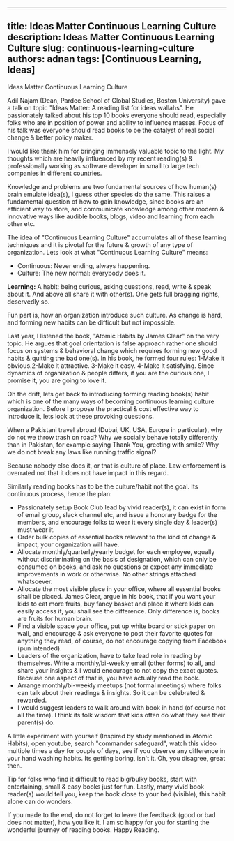 
---
title: Ideas Matter Continuous Learning Culture
description: Ideas Matter Continuous Learning Culture
slug: continuous-learning-culture
authors: adnan
tags: [Continuous Learning, Ideas]
---
Ideas Matter Continuous Learning Culture

Adil Najam (Dean, Pardee School of Global Studies, Boston University) gave a talk on topic "Ideas Matter: A reading list for ideas wallahs". He passionately talked about his top 10 books everyone should read, especially folks who are in position of power and ability to influence masses. Focus of his talk was everyone should read books to be the catalyst of real social change & better policy maker.

I would like thank him for bringing immensely valuable topic to the light. My thoughts which are heavily influenced by my recent reading(s) & professionally working as software developer in small to large tech companies in different countries.

Knowledge and problems are two fundamental sources of how human(s) brain emulate idea(s), I guess other species do the same. This raises a fundamental question of how to gain knowledge, since books are an efficient way to store, and communicate knowledge among other modern & innovative ways like audible books, blogs, video and learning from each other etc.

The idea of "Continuous Learning Culture" accumulates all of these learning techniques and it is pivotal for the future & growth of any type of organization. Lets look at what "Continuous Learning Culture" means:
* Continuous: Never ending, always happening.
* Culture: The new normal: everybody does it.

**Learning:** A habit: being curious, asking questions, read, write & speak about it. And above all share it with other(s). One gets full bragging rights, deservedly so.

Fun part is, how an organization introduce such culture. As change is hard, and forming new habits can be difficult but not impossible.

Last year, I listened the book, "Atomic Habits by James Clear" on the very topic. He argues that goal orientation is false approach rather one should focus on systems & behavioral change which requires forming new good habits & quitting the bad one(s). In his book, he formed four rules: 1-Make it obvious.2-Make it attractive. 3-Make it easy. 4-Make it satisfying. Since dynamics of organization & people differs, if you are the curious one, I promise it, you are going to love it.

Oh the drift, lets get back to introducing forming reading book(s) habit which is one of the many ways of becoming continuous learning culture organization. Before I propose the practical & cost effective way to introduce it, lets look at these provoking questions.

When a Pakistani travel abroad (Dubai, UK, USA, Europe in particular), why do not we throw trash on road? Why we socially behave totally differently than in Pakistan, for example saying Thank You, greeting with smile? Why we do not break any laws like running traffic signal?

Because nobody else does it, or that is culture of place. Law enforcement is overrated not that it does not have impact in this regard.

Similarly reading books has to be the culture/habit not the goal. Its continuous process, hence the plan:

* Passionately setup Book Club lead by vivid reader(s), it can exist in form of email group, slack channel etc, and issue a honorary badge for the members, and encourage folks to wear it every single day & leader(s) must wear it.
* Order bulk copies of essential books relevant to the kind of change & impact, your organization will have.
* Allocate monthly/quarterly/yearly budget for each employee, equally without discriminating on the basis of designation, which can only be consumed on books, and ask no questions or expect any immediate improvements in work or otherwise. No other strings attached whatsoever.
* Allocate the most visible place in your office, where all essential books shall be placed. James Clear, argue in his book, that if you want your kids to eat more fruits, buy fancy basket and place it where kids can easily access it, you shall see the difference. Only difference is, books are fruits for human brain.
* Find a visible space your office, put up white board or stick paper on wall, and encourage & ask everyone to post their favorite quotes for anything they read, of course, do not encourage copying from Facebook (pun intended).
* Leaders of the organization, have to take lead role in reading by themselves. Write a monthly/bi-weekly email (other forms) to all, and share your insights & I would encourage to not copy the exact quotes. Because one aspect of that is, you have actually read the book.
* Arrange monthly/bi-weekly meetups (not formal meetings) where folks can talk about their readings & insights. So it can be celebrated & rewarded.
* I would suggest leaders to walk around with book in hand (of course not all the time). I think its folk wisdom that kids often do what they see their parent(s) do.

A little experiment with yourself (Inspired by study mentioned in Atomic Habits), open youtube, search "commander safeguard", watch this video multiple times a day for couple of days, see if you observe any difference in your hand washing habits. Its getting boring, isn't it. Oh, you disagree, great then.

Tip for folks who find it difficult to read big/bulky books, start with entertaining, small & easy books just for fun. Lastly, many vivid book reader(s) would tell you, keep the book close to your bed (visible), this habit alone can do wonders.

If you made to the end, do not forget to leave the feedback (good or bad does not matter), how you like it. I am so happy for you for starting the wonderful journey of reading books. Happy Reading.
